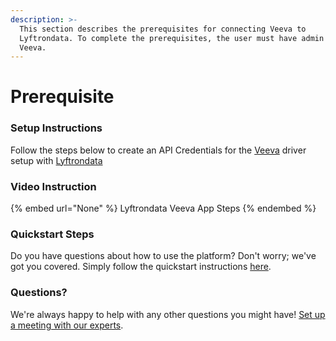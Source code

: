 ```yaml
---
description: >-
  This section describes the prerequisites for connecting Veeva to
  Lyftrondata. To complete the prerequisites, the user must have admin access to
  Veeva.
---
```


# Prerequisite

<mark style="color:blue;"></mark>

### Setup Instructions

Follow the steps below to create an API Credentials for the [Veeva](None) driver setup with [Lyftrondata](https://www.lyftrondata.com)

### Video Instruction

{% embed url="None" %}
Lyftrondata Veeva App Steps
{% endembed %}

### Quickstart Steps

Do you have questions about how to use the platform? Don't worry; we've got you covered. Simply follow the quickstart instructions [here](README.md).

### Questions? <a href="#questions" id="questions"></a>

We're always happy to help with any other questions you might have! [Set up a meeting with our experts](https://www.lyftrondata.com/book-a-meeting/).

